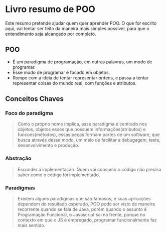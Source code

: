 # Livro resumo de POO

 Este resumo pretende ajudar quem quer aprender POO. O que for escrito aqui, vai tentar ser feito da maneira mais simples possível, para que o entendimento seja alcançado por completo.

## POO

- É um paradigma de programação, em outras palavras, um modo de programar.
- Esse modo de programar é focado em objetos.
- Rompe com a ideia de tentar representar ordens, e passa a tentar representar coisas do mundo real, com funções e atributos.

## Conceitos Chaves

### Foco do paradigma
  
> Como o próprio nome implica, esse paradigma é centrado nos objetos, objetos esses que possuem informações(atributos) e funcoes(métodos), essas peças formam partes de um software, que busca através desse modo, um meio de facilitar a debugagem, teste, desenvolvimento e produção.

### Abstração

> Esconder a implementação. Quem vai consumir o código não precisa saber como o código foi implementado.

### Paradigmas

> Existem alguns paradigmas que são famosos, e suas aplicações dependem do resultado esperado, POO pode ser visto de maneira recorrente quando se fala de Java, porém quando o assunto é Programação Funcional, o Javascript sai na frente, porque no contexto em que o JS é empregado, programar funcionalmente faz mais sentido.
